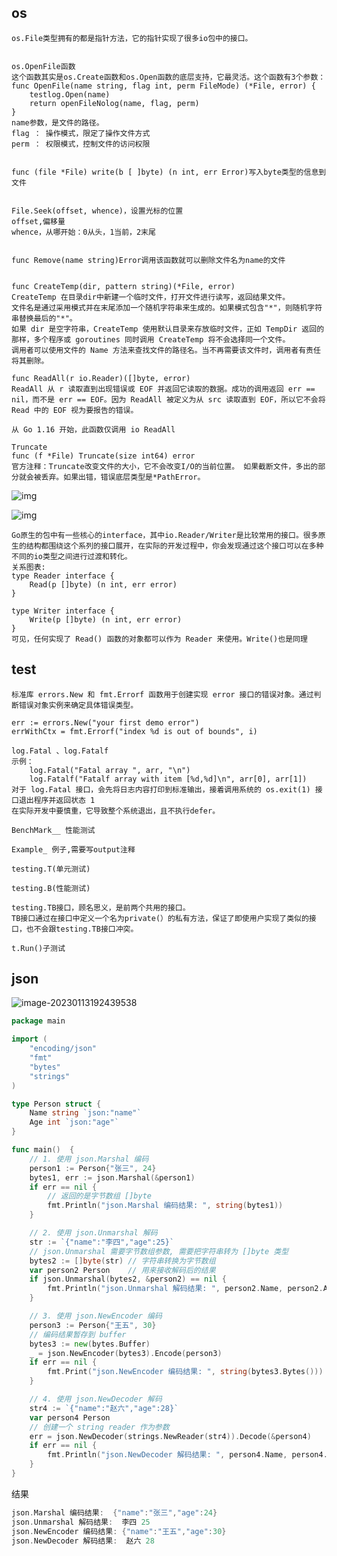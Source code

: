 

## os



    os.File类型拥有的都是指针方法，它的指针实现了很多io包中的接口。


    os.OpenFile函数
    这个函数其实是os.Create函数和os.Open函数的底层支持，它最灵活。这个函数有3个参数：
    func OpenFile(name string, flag int, perm FileMode) (*File, error) {
        testlog.Open(name)
        return openFileNolog(name, flag, perm)
    }
    name参数，是文件的路径。
    flag ： 操作模式，限定了操作文件方式
    perm ： 权限模式，控制文件的访问权限


    func (file *File) write(b [ ]byte) (n int, err Error)写入byte类型的信息到文件


    File.Seek(offset, whence)，设置光标的位置
    offset,偏移量
    whence，从哪开始：0从头，1当前，2末尾


    func Remove(name string)Error调用该函数就可以删除文件名为name的文件


    func CreateTemp(dir, pattern string)(*File, error)
    CreateTemp 在目录dir中新建一个临时文件，打开文件进行读写，返回结果文件。
    文件名是通过采用模式并在末尾添加一个随机字符串来生成的。如果模式包含"*"，则随机字符串替换最后的"*"。
    如果 dir 是空字符串，CreateTemp 使用默认目录来存放临时文件，正如 TempDir 返回的那样，多个程序或 goroutines 同时调用 CreateTemp 将不会选择同一个文件。
    调用者可以使用文件的 Name 方法来查找文件的路径名。当不再需要该文件时，调用者有责任将其删除。

```
func ReadAll(r io.Reader)([]byte, error)
ReadAll 从 r 读取直到出现错误或 EOF 并返回它读取的数据。成功的调用返回 err == nil，而不是 err == EOF。因为 ReadAll 被定义为从 src 读取直到 EOF，所以它不会将 Read 中的 EOF 视为要报告的错误。

从 Go 1.16 开始，此函数仅调用 io ReadAll
```

```
Truncate
func (f *File) Truncate(size int64) error
官方注释：Truncate改变文件的大小，它不会改变I/O的当前位置。 如果截断文件，多出的部分就会被丢弃。如果出错，错误底层类型是*PathError。
```



![img](https://blog-1314857283.cos.ap-shanghai.myqcloud.com/images/3c9187f15aebe75708859ff651c60615.png)

![img](https://blog-1314857283.cos.ap-shanghai.myqcloud.com/images/1e6e57e81cb5bd008496bf88fa399fab.png)







```
Go原生的包中有一些核心的interface，其中io.Reader/Writer是比较常用的接口。很多原生的结构都围绕这个系列的接口展开，在实际的开发过程中，你会发现通过这个接口可以在多种不同的io类型之间进行过渡和转化。
关系图表:
type Reader interface {
    Read(p []byte) (n int, err error)
}

type Writer interface {
    Write(p []byte) (n int, err error)
}
可见，任何实现了 Read() 函数的对象都可以作为 Reader 来使用。Write()也是同理
```



## test

```
标准库 errors.New 和 fmt.Errorf 函数用于创建实现 error 接口的错误对象。通过判断错误对象实例来确定具体错误类型。

err := errors.New("your first demo error")
errWithCtx = fmt.Errorf("index %d is out of bounds", i)
```



```
log.Fatal 、log.Fatalf
示例：
	log.Fatal("Fatal array ", arr, "\n")
	log.Fatalf("Fatalf array with item [%d,%d]\n", arr[0], arr[1])
对于 log.Fatal 接口，会先将日志内容打印到标准输出，接着调用系统的 os.exit(1) 接口退出程序并返回状态 1 
在实际开发中要慎重，它导致整个系统退出，且不执行defer。
```





```
BenchMark__ 性能测试

Example_ 例子,需要写output注释

testing.T(单元测试)

testing.B(性能测试)

testing.TB接口，顾名思义，是前两个共用的接口。
TB接口通过在接口中定义一个名为private(）的私有方法，保证了即使用户实现了类似的接口，也不会跟testing.TB接口冲突。

t.Run()子测试
```





## json

![image-20230113192439538](https://blog-1314857283.cos.ap-shanghai.myqcloud.com/images/image-20230113192439538.png)

```go
package main

import (
    "encoding/json"
    "fmt"
    "bytes"
    "strings"
)

type Person struct {
    Name string `json:"name"`
    Age int `json:"age"`
}

func main()  {
    // 1. 使用 json.Marshal 编码
    person1 := Person{"张三", 24}
    bytes1, err := json.Marshal(&person1)
    if err == nil {
        // 返回的是字节数组 []byte
        fmt.Println("json.Marshal 编码结果: ", string(bytes1))
    }

    // 2. 使用 json.Unmarshal 解码
    str := `{"name":"李四","age":25}`
    // json.Unmarshal 需要字节数组参数, 需要把字符串转为 []byte 类型
    bytes2 := []byte(str) // 字符串转换为字节数组
    var person2 Person    // 用来接收解码后的结果
    if json.Unmarshal(bytes2, &person2) == nil {
        fmt.Println("json.Unmarshal 解码结果: ", person2.Name, person2.Age)
    }

    // 3. 使用 json.NewEncoder 编码
    person3 := Person{"王五", 30}
    // 编码结果暂存到 buffer
    bytes3 := new(bytes.Buffer)
    _ = json.NewEncoder(bytes3).Encode(person3)
    if err == nil {
        fmt.Print("json.NewEncoder 编码结果: ", string(bytes3.Bytes()))
    }

    // 4. 使用 json.NewDecoder 解码
    str4 := `{"name":"赵六","age":28}`
    var person4 Person
    // 创建一个 string reader 作为参数
    err = json.NewDecoder(strings.NewReader(str4)).Decode(&person4)
    if err == nil {
        fmt.Println("json.NewDecoder 解码结果: ", person4.Name, person4.Age)
    }
}
```



结果

```go
json.Marshal 编码结果:  {"name":"张三","age":24}
json.Unmarshal 解码结果:  李四 25
json.NewEncoder 编码结果: {"name":"王五","age":30}
json.NewDecoder 解码结果:  赵六 28
```